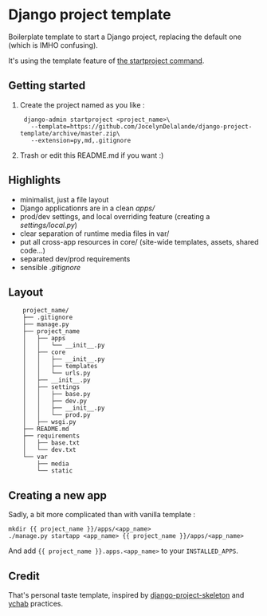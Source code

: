 Django project template
=======================

Boilerplate template to start a Django project, replacing the default one
(which is IMHO confusing).

It's using the template feature of
[the startproject command](https://docs.djangoproject.com/en/1.9/ref/django-admin/#startproject).

Getting started
---------------

1. Create the project named as you like :

        django-admin startproject <project_name>\
          --template=https://github.com/JocelynDelalande/django-project-template/archive/master.zip\
          --extension=py,md,.gitignore

2. Trash or edit this README.md if you want :)

Highlights
----------


- minimalist, just a file layout
- Django applicationrs are in a clean *apps/*
- prod/dev settings, and local overriding feature (creating a *settings/local.py*)
- clear separation of runtime media files in var/
- put all cross-app resources in core/ (site-wide templates, assets, shared code...)
- separated dev/prod requirements
- sensible *.gitignore*

Layout
------

        project_name/
        ├── .gitignore
        ├── manage.py
        ├── project_name
        │   ├── apps
        │   │   └── __init__.py
        │   ├── core
        │   │   ├── __init__.py
        │   │   ├── templates
        │   │   └── urls.py
        │   ├── __init__.py
        │   ├── settings
        │   │   ├── base.py
        │   │   ├── dev.py
        │   │   ├── __init__.py
        │   │   └── prod.py
        │   ├── wsgi.py
        ├── README.md
        ├── requirements
        │   ├── base.txt
        │   └── dev.txt
        └── var
            ├── media
            └── static


Creating a new app
------------------

Sadly, a bit more complicated than with vanilla template :

    mkdir {{ project_name }}/apps/<app_name>
    ./manage.py startapp <app_name> {{ project_name }}/apps/<app_name>

And add `{{ project_name }}.apps.<app_name>` to your `INSTALLED_APPS`.

Credit
------

That's personal taste template, inspired by
[django-project-skeleton](https://github.com/Mischback/django-project-skeleton)
and [ychab](https://github.com/ychab) practices.
